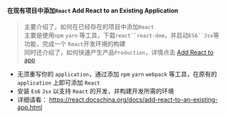 #### 在现有项目中添加`React` Add React to an Existing Application

> 主要介绍了，如何在已经存在的项目中添加`React` <br>
> 主要是使用`npm` `yarn` 等工具，下载`react``react-dom`，并启动`ES6``Jsx`等功能，完成一个 `React`开发环境的构建<br>
> 同时还介绍了，如何快速产生产品`Production`，详情点击 [Add React to app](https://react.docschina.org/docs/add-react-to-an-existing-app.html)

* 无须重写你的 `application`，通过添加 `npm` `yarn` `webpack` 等工具，在原有的 `application` 上即可添加 `React`
* 安装 `Es6` `Jsx` 以支持 `React` 的开发，并构建开发所需的环境
* 详细请看： https://react.docschina.org/docs/add-react-to-an-existing-app.html
